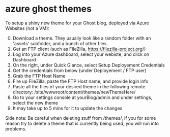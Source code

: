 azure ghost themes
==================

To setup a shiny new theme for your Ghost blog, deployed via Azure Websites (not a VM):

0. Download a theme. They usually look like a random folder with an 'assets' subfolder, and a bunch of other files.
1. Get an FTP client (such as FileZilla, https://filezilla-project.org/)
2. Log into your Azure dashboard, select your webiste, and click on Dashboard
3. On the right, under Quick Glance, select Setup Deployement Credentials
4. Get the credentials from below (under Deployement / FTP user)
5. Grab the FTP Host Name
6. Fire up FileZilla, paste the FTP Host name, and provide login info
7. Paste all the files of your desired theme in the following remote directory: /site/wwwroot/content/themes/newThemeHere/
8. Go to your settings console at yourBlog/admin and under settings, select the new theme
9. It may take up to 5 mins for it to update the changes


Side note: 
Be careful when deleting stuff from /themes/, if you for some reason try to delete a theme that is currently being used, you will run into problems.
